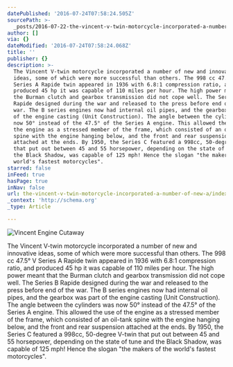```yaml
---
datePublished: '2016-07-24T07:58:24.505Z'
sourcePath: >-
  _posts/2016-07-22-the-vincent-v-twin-motorcycle-incorporated-a-number-of-new-a.md
author: []
via: {}
dateModified: '2016-07-24T07:58:24.068Z'
title: ''
publisher: {}
description: >-
  The Vincent V-twin motorcycle incorporated a number of new and innovative
  ideas, some of which were more successful than others. The 998 cc 47.5° V
  Series A Rapide twin appeared in 1936 with 6.8:1 compression ratio, and
  produced 45 hp it was capable of 110 miles per hour. The high power meant that
  the Burman clutch and gearbox transmission did not cope well. The Series B
  Rapide designed during the war and released to the press before end of the
  war. The B series engines now had internal oil pipes, and the gearbox was part
  of the engine casting (Unit Construction). The angle between the cylinders was
  now 50° instead of the 47.5° of the Series A engine. This allowed the use of
  the engine as a stressed member of the frame, which consisted of an oil-tank
  spine with the engine hanging below, and the front and rear suspension
  attached at the ends. By 1950, the Series C featured a 998cc, 50-degree V-twin
  that put out between 45 and 55 horsepower, depending on the state of tune and
  the Black Shadow, was capable of 125 mph! Hence the slogan "the makers of the
  world's fastest motorcycles".
starred: false
inFeed: true
hasPage: true
inNav: false
url: the-vincent-v-twin-motorcycle-incorporated-a-number-of-new-a/index.html
_context: 'http://schema.org'
_type: Article

---
```

![Vincent Engine Cutaway](https://the-grid-user-content.s3-us-west-2.amazonaws.com/cf6e237f-86e7-40f2-8c90-8f61efd7eb26.jpg)

The Vincent V-twin motorcycle incorporated a number of new and innovative ideas, some of which were more successful than others. The 998 cc 47.5° V Series A Rapide twin appeared in 1936 with 6.8:1 compression ratio, and produced 45 hp it was capable of 110 miles per hour. The high power meant that the Burman clutch and gearbox transmission did not cope well. The Series B Rapide designed during the war and released to the press before end of the war. The B series engines now had internal oil pipes, and the gearbox was part of the engine casting (Unit Construction). The angle between the cylinders was now 50° instead of the 47.5° of the Series A engine. This allowed the use of the engine as a stressed member of the frame, which consisted of an oil-tank spine with the engine hanging below, and the front and rear suspension attached at the ends. By 1950, the Series C featured a 998cc, 50-degree V-twin that put out between 45 and 55 horsepower, depending on the state of tune and the Black Shadow, was capable of 125 mph! Hence the slogan "the makers of the world's fastest motorcycles".